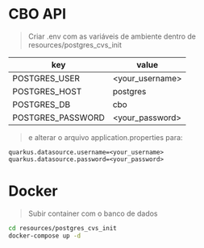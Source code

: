 # CBO API

>Criar .env com as variáveis de ambiente dentro de resources/postgres_cvs_init

| key                | value           |
|--------------------|-----------------|
| POSTGRES_USER      | <your_username> |
| POSTGRES_HOST      | postgres        |
| POSTGRES_DB        | cbo             |
| POSTGRES_PASSWORD | <your_password> |

> e alterar o arquivo application.properties para:

```properties
quarkus.datasource.username=<your_username>
quarkus.datasource.password=<your_password>
```

# Docker
>Subir container com o banco de dados

```bash
cd resources/postgres_cvs_init
docker-compose up -d
```


